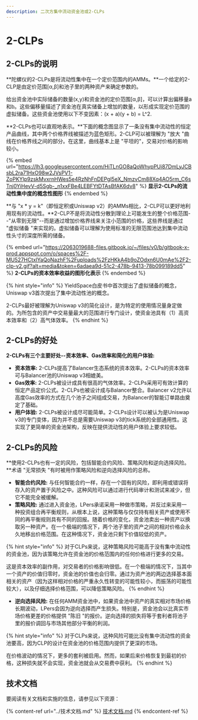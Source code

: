 ```yaml
---
description: 二次方集中流动资金池或2-CLPs
---
```


# 2-CLPs

## 2-CLPs的说明

**陀螺仪的2-CLPs是将流动性集中在一个定价范围内的AMMs。**一个给定的2-CLP是由定价范围\[α,β]和池子里的两种资产来确定参数的。

给出资金池中实际储备的数量(x,y)和资金池的定价范围\[α,β]，可以计算出偏移量a和b。这些偏移量描述了资金池在真实储备上增加的数量，以形成实现定价范围的虚拟储备。这些资金池使用以下不变因素：(x + a)(y + b) = L^2.

**2-CLPs也可以直观地表示。**下面的概念图显示了一条没有集中流动性的恒定产品曲线，其中两个价格界线被描述为蓝色矩形。2-CLP可以被理解为 "放大 "曲线在价格界线之间的部分。在这里，曲线基本上是 "平坦的"，交易对价格的影响较小。

{% embed url="https://lh3.googleusercontent.com/HiTLnGO8aQoWhypPUi87DmLyJCBsbL2ra71HxO98w2JVsPV1-ZoPKYlp9zskMvxrnHWes5e4RzNhFnDEPgl5eX_NmzvCm88Xq4AO5rm_C6sTnj0YiHevV-d5Sgb-_n1xxFBe4LEBFYtDTAsBfAK6dv8" %}
**显示2-CLPs的流动性集中度的概念性图形**
{% endembed %}

**与 "x \* y = k"（即恒定积或Uniswap v2）的AMMs相比，2-CLP可以更好地利用现有的流动性。**2-CLP不是将流动性分散到理论上可能发生的整个价格范围--"从零到无限"--而是通过增加价格界线来关注小范围的价格，这些界线是通过 "虚拟储备 "来实现的。虚拟储备可以理解为使用标准的无限范围池达到集中流动性头寸的深度所需的储备。

{% embed url="https://2063019688-files.gitbook.io/~/files/v0/b/gitbook-x-prod.appspot.com/o/spaces%2F-MU527HCtxlYaQoNazhF%2Fuploads%2FzHKkA4b9oZOdxn6U0mAe%2F2-clp-v2.gif?alt=media&token=6adaea9d-51c2-478b-9413-78b099189dd5" %}
**2-CLPs的资本效率收益的图形化表示**
{% endembed %}

{% hint style="info" %}
YieldSpace白皮书中首次提出了虚拟储备的概念，Uniswap v3首次提出了集中流动性池的概念。

2-CLPs最好被理解为Uniswap v3的简化设计，是为特定的使用情况量身定做的。为所包含的资产中交易量最大的范围进行专门设计，使资金池具有（1）高资本效率和（2）高气体效率。
{% endhint %}

## 2-CLPs的好处

**2-CLPs有三个主要好处--资本效率、Gas效率和简化的用户体验:**

* **资本效率:** 2-CLPs提高了Balancer生态系统的资本效率。2-CLPs的资本效率可与Balancer池的Uniswap v3相媲美。
* **Gas效率:** 2-CLPs被设计成具有很高的气体效率。2-CLPs采用可有效计算的恒定产品定价公式。2-CLPs也被设计成与Balancer整合。Balancer v2允许以高度Gas效率的方式在几个池子之间组成交易，为Balancer的智能订单路由奠定了基础。
* **用户体验:** 2-CLPs被设计成尽可能简单。2-CLPs设计可以被认为是Uniswap v3的专门变体，因为并不总是需要Uniswap v3的tick系统的全部通用性。这实现了更简单的资金池架构，反映在提供流动性的用户体验上要求较低。

## 2-CLPs的风险

**使用2-CLPs也有一定的风险，包括智能合约风险、策略风险和逆向选择风险。**术语 "无常损失 "有时被用作策略风险和逆向选择风险的总称。

* **智能合约风险:** 与任何智能合约一样，存在一个固有的风险，即利用或错误将存入的资产置于风险之中。这种风险可以通过进行代码审计和测试来减少，但它不能完全被缓解。
* **策略风险:** 通过进入资金池，LPers承诺采用一种做市策略，并反过来采用一种投资组合再平衡规则，从根本上说，这种策略与仅仅持有相关资产或使用不同的再平衡规则具有不同的回报。随着价格的变化，资金池卖出一种资产以换取另一种资产。在一个极端的情况下，两个池子里的资产之间的相对价格会永久地移出价格范围。在这种情况下，资金池只剩下价值较低的资产。

{% hint style="info" %}
对于CLPs来说，这种策略风险可能高于没有集中流动性的资金池，因为该策略允许在资金池的价格范围内的任何价格进行更多的交易。

这是资本效率的副作用，对交易者的价格影响很低。在一个极端的情况下，当其中一个资产的价值归零时，资金池的价值也会归零。通过为资产池的两边选择基本面相关的资产（因为这样相对价格的严重永久性转变的可能性较小，而振荡的可能性较大），以及仔细选择价格范围，可以降低策略风险。
{% endhint %}

* **逆向选择风险:** 在任何AMM资金池中，如果资金池中资产的真实相对市场价格长期波动，LPers会因为逆向选择而产生损失。特别是，资金池会以比真实市场价格更差的价格提供 "陈旧 "的报价。逆向选择的损失将等于套利者将池子里的报价调回与市场其他部分平衡的利润。

{% hint style="info" %}
对于CLPs来说，这种风险可能比没有集中流动性的资金池要高，因为CLP的设计在资金池的价格范围内提供了更深的市场。&#x20;

在价格波动的情况下，更多的套利被启用。然而，如果后来价格恢复到最初的价格，这种损失就不会实现，资金池就会从交易费中获利。
{% endhint %}

## 技术文档

要阅读有关文档和实施的信息，请参见以下资源：

{% content-ref url="../技术文档.md" %}
[技术文档.md](../技术文档.md)
{% endcontent-ref %}

